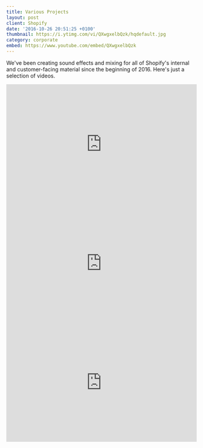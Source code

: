 ```yaml
---
title: Various Projects
layout: post
client: Shopify
date: '2016-10-26 20:51:25 +0100'
thumbnail: https://i.ytimg.com/vi/QXwgxelbQzk/hqdefault.jpg
category: corporate
embed: https://www.youtube.com/embed/QXwgxelbQzk
---
```


We've been creating sound effects and mixing for all of Shopify's internal and customer-facing material since the beginning of 2016. Here's just a selection of videos.

<iframe width="100%" height="315" src="https://www.youtube.com/embed/v7n1JdCdKIg" frameborder="0" allowfullscreen></iframe>

<iframe width="100%" height="315" src="https://www.youtube.com/embed/bOv5ocSagb8" frameborder="0" allowfullscreen></iframe>

<iframe width="100%" height="315" src="https://www.youtube.com/embed/bOv5ocSagb8" frameborder="0" allowfullscreen></iframe>
